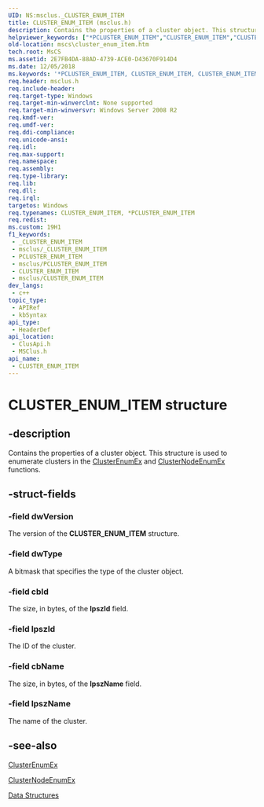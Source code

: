 ```yaml
---
UID: NS:msclus._CLUSTER_ENUM_ITEM
title: CLUSTER_ENUM_ITEM (msclus.h)
description: Contains the properties of a cluster object. This structure is used to enumerate clusters in the ClusterEnumEx and ClusterNodeEnumEx functions.
helpviewer_keywords: ["*PCLUSTER_ENUM_ITEM","CLUSTER_ENUM_ITEM","CLUSTER_ENUM_ITEM structure [Failover Cluster]","PCLUSTER_ENUM_ITEM","PCLUSTER_ENUM_ITEM structure pointer [Failover Cluster]","_CLUSTER_ENUM_ITEM","_CLUSTER_ENUM_ITEM structure [Failover Cluster]","clusapi/CLUSTER_ENUM_ITEM","clusapi/PCLUSTER_ENUM_ITEM","clusapi/_CLUSTER_ENUM_ITEM","msclus/CLUSTER_ENUM_ITEM","msclus/PCLUSTER_ENUM_ITEM","msclus/_CLUSTER_ENUM_ITEM","mscs.cluster_enum_item"]
old-location: mscs\cluster_enum_item.htm
tech.root: MsCS
ms.assetid: 2E7FB4DA-88AD-4739-ACE0-D43670F914D4
ms.date: 12/05/2018
ms.keywords: '*PCLUSTER_ENUM_ITEM, CLUSTER_ENUM_ITEM, CLUSTER_ENUM_ITEM structure [Failover Cluster], PCLUSTER_ENUM_ITEM, PCLUSTER_ENUM_ITEM structure pointer [Failover Cluster], _CLUSTER_ENUM_ITEM, _CLUSTER_ENUM_ITEM structure [Failover Cluster], clusapi/CLUSTER_ENUM_ITEM, clusapi/PCLUSTER_ENUM_ITEM, clusapi/_CLUSTER_ENUM_ITEM, msclus/CLUSTER_ENUM_ITEM, msclus/PCLUSTER_ENUM_ITEM, msclus/_CLUSTER_ENUM_ITEM, mscs.cluster_enum_item'
req.header: msclus.h
req.include-header: 
req.target-type: Windows
req.target-min-winverclnt: None supported
req.target-min-winversvr: Windows Server 2008 R2
req.kmdf-ver: 
req.umdf-ver: 
req.ddi-compliance: 
req.unicode-ansi: 
req.idl: 
req.max-support: 
req.namespace: 
req.assembly: 
req.type-library: 
req.lib: 
req.dll: 
req.irql: 
targetos: Windows
req.typenames: CLUSTER_ENUM_ITEM, *PCLUSTER_ENUM_ITEM
req.redist: 
ms.custom: 19H1
f1_keywords:
 - _CLUSTER_ENUM_ITEM
 - msclus/_CLUSTER_ENUM_ITEM
 - PCLUSTER_ENUM_ITEM
 - msclus/PCLUSTER_ENUM_ITEM
 - CLUSTER_ENUM_ITEM
 - msclus/CLUSTER_ENUM_ITEM
dev_langs:
 - c++
topic_type:
 - APIRef
 - kbSyntax
api_type:
 - HeaderDef
api_location:
 - ClusApi.h
 - MSClus.h
api_name:
 - CLUSTER_ENUM_ITEM
---
```


# CLUSTER_ENUM_ITEM structure


## -description

Contains the properties of a cluster object. This structure is used to enumerate clusters in the <a href="https://docs.microsoft.com/windows/desktop/api/clusapi/nf-clusapi-clusterenumex">ClusterEnumEx</a> and <a href="https://docs.microsoft.com/windows/desktop/api/clusapi/nf-clusapi-clusternodeenumex">ClusterNodeEnumEx</a> functions.

## -struct-fields

### -field dwVersion

The version of the <b>CLUSTER_ENUM_ITEM</b> structure.

### -field dwType

A bitmask that specifies the type of the cluster object.

### -field cbId

The size, in bytes, of the <b>lpszId</b> field.

### -field lpszId

The ID of the cluster.

### -field cbName

The size, in bytes, of the <b>lpszName</b> field.

### -field lpszName

The name of the cluster.

## -see-also

<a href="https://docs.microsoft.com/windows/desktop/api/clusapi/nf-clusapi-clusterenumex">ClusterEnumEx</a>



<a href="https://docs.microsoft.com/windows/desktop/api/clusapi/nf-clusapi-clusternodeenumex">ClusterNodeEnumEx</a>



<a href="https://docs.microsoft.com/previous-versions/windows/desktop/mscs/data-structures">Data Structures</a>

